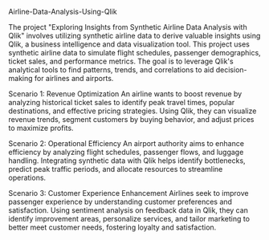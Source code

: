  Airline-Data-Analysis-Using-Qlik

 The project "Exploring Insights from Synthetic Airline Data Analysis with Qlik" involves utilizing synthetic airline data to derive valuable insights using Qlik, a business intelligence and data visualization tool. This project uses synthetic airline data to simulate flight schedules, passenger demographics, ticket sales, and performance metrics. The goal is to leverage Qlik's analytical tools to find patterns, trends, and correlations to aid decision-making for airlines and airports.

Scenario 1: Revenue Optimization An airline wants to boost revenue by analyzing historical ticket sales to identify peak travel times, popular destinations, and effective pricing strategies. Using Qlik, they can visualize revenue trends, segment customers by buying behavior, and adjust prices to maximize profits.

Scenario 2: Operational Efficiency An airport authority aims to enhance efficiency by analyzing flight schedules, passenger flows, and luggage handling. Integrating synthetic data with Qlik helps identify bottlenecks, predict peak traffic periods, and allocate resources to streamline operations.

Scenario 3: Customer Experience Enhancement Airlines seek to improve passenger experience by understanding customer preferences and satisfaction. Using sentiment analysis on feedback data in Qlik, they can identify improvement areas, personalize services, and tailor marketing to better meet customer needs, fostering loyalty and satisfaction.

